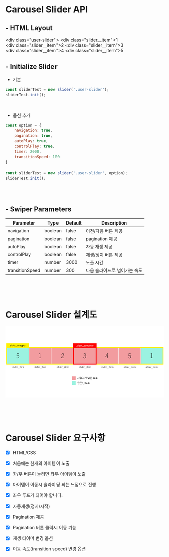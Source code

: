# Carousel Slider API

## - HTML Layout

<div class="user-slider">
    <div class="slider__item">1</div>
    <div class="slider__item">2</div>
    <div class="slider__item">3</div>
    <div class="slider__item">4</div>
    <div class="slider__item">5</div>
</div>

## - Initialize Slider

- 기본

```js
const sliderTest = new slider('.user-slider');
sliderTest.init();
```

<br>

- 옵션 추가

```js
const option = {
    navigation: true,
    pagination: true,
    autoPlay: true,
    controlPlay: true,
    timer: 2000,
    transitionSpeed: 100
}

const sliderTest = new slider('.user-slider', option);
sliderTest.init();
```

<br>

<br>

## - Swiper Parameters

| **Parameter**   | **Type** | **Default** | **Description**               |
| --------------- | -------- | ----------- | ----------------------------- |
| navigation      | boolean  | false       | 이전/다음 버튼 제공           |
| pagination      | boolean  | false       | pagination 제공               |
| autoPlay        | boolean  | false       | 자동 재생 제공                |
| controlPlay     | boolean  | false       | 재생/정지 버튼 제공           |
| timer           | number   | 3000        | 노출 시간                     |
| transitionSpeed | number   | 300         | 다음 슬라이드로 넘어가는 속도 |

<br>

<br>

<br>

# Carousel Slider 설계도

![디자인](./design.jpg)

<br>

<br>

<br>

# Carousel Slider 요구사항

- [x] HTML/CSS

- [x] 처음에는 한개의 아이템이 노출

- [x] 좌/우 버튼이 눌리면 좌우 아이템이 노출

- [x] 아이템이 이동시 슬라이딩 되는 느낌으로 진행

- [x] 좌우 루프가 되어야 합니다.

- [x] 자동재생(정지/시작)

- [x] Pagination 제공

- [x] Pagination 버튼 클릭시 이동 기능

- [x] 재생 타이머 변경 옵션

- [x] 이동 속도(transition speed) 변경 옵션

